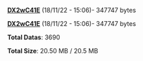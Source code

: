 [**DX2wC41E**](/data/DX2wC41E.txt) (18/11/22 - 15:06)- 347747 bytes

[**DX2wC41E**](/data/DX2wC41E.txt) (18/11/22 - 15:06)- 347747 bytes

**Total Datas**: 3690

**Total Size**: 20.50 MB / 20.5 MB